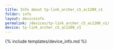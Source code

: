```yaml
---
title: Info about tp-link_archer_c5_ac1200_v1
folder: info
layout: deviceinfo
permalink: /devices/tp-link_archer_c5_ac1200_v1/
device: tp-link_archer_c5_ac1200_v1
---
```

{% include templates/device_info.md %}
